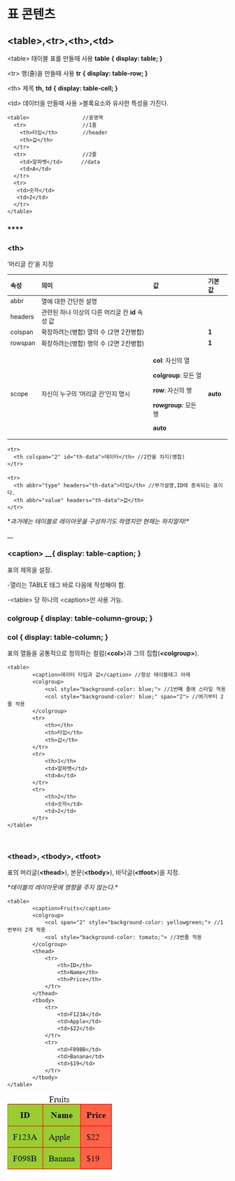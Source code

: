 # 표 콘텐츠

## &lt;table&gt;,&lt;tr&gt;,&lt;th&gt;,&lt;td&gt;

​&lt;table&gt; 태이블 표를 만들때 사용        **table** **{** **display: table; }**

&lt;tr&gt; 행\(줄\)을 만들때 사용                     **tr** **{** **display: table-row; }**

&lt;th&gt; 제목                                                 **th,** **td** **{** **display: table-cell; }**

&lt;td&gt; 데이터을 만들때 사용                    &gt;블록요소와 유사한 특성을 가진다.

```markup
<table>                 //표영역
  <tr>                  //1줄
    <th>타입</th>        //header
    <th>값</th>
  </tr>
  <tr>                  //2줄
    <td>알파벳</td>      //data
    <td>A</td>
  </tr>
  <tr>
   <td>숫자</td>
   <td>2</td>
  </tr>
</table>
```

### \*\*\*\*

### **&lt;th&gt;**

‘머리글 칸’을 지정

<table>
  <thead>
    <tr>
      <th style="text-align:left"><b>&#xC18D;&#xC131;</b>
      </th>
      <th style="text-align:left"><b>&#xC758;&#xBBF8;</b>
      </th>
      <th style="text-align:left"><b>&#xAC12;</b>
      </th>
      <th style="text-align:left"><b>&#xAE30;&#xBCF8;&#xAC12;</b>
      </th>
    </tr>
  </thead>
  <tbody>
    <tr>
      <td style="text-align:left">abbr</td>
      <td style="text-align:left">&#xC5F4;&#xC5D0; &#xB300;&#xD55C; &#xAC04;&#xB2E8;&#xD55C; &#xC124;&#xBA85;</td>
      <td
      style="text-align:left"></td>
        <td style="text-align:left"></td>
    </tr>
    <tr>
      <td style="text-align:left">headers</td>
      <td style="text-align:left">&#xAD00;&#xB828;&#xB41C; &#xD558;&#xB098; &#xC774;&#xC0C1;&#xC758; &#xB2E4;&#xB978;
        &#xBA38;&#xB9AC;&#xAE00; &#xCE78; <b>id</b> &#xC18D;&#xC131; &#xAC12;</td>
      <td
      style="text-align:left"></td>
        <td style="text-align:left"></td>
    </tr>
    <tr>
      <td style="text-align:left">colspan</td>
      <td style="text-align:left">&#xD655;&#xC7A5;&#xD558;&#xB824;&#xB294;(&#xBCD1;&#xD569;) &#xC5F4;&#xC758;
        &#xC218; (2&#xBA74; 2&#xCE78;&#xBCD1;&#xD569;)</td>
      <td style="text-align:left"></td>
      <td style="text-align:left"><b>1</b>
      </td>
    </tr>
    <tr>
      <td style="text-align:left">rowspan</td>
      <td style="text-align:left">&#xD655;&#xC7A5;&#xD558;&#xB824;&#xB294;(&#xBCD1;&#xD569;) &#xD589;&#xC758;
        &#xC218; (2&#xBA74; 2&#xCE78;&#xBCD1;&#xD569;)</td>
      <td style="text-align:left"></td>
      <td style="text-align:left"><b>1</b>
      </td>
    </tr>
    <tr>
      <td style="text-align:left">scope</td>
      <td style="text-align:left">&#xC790;&#xC2E0;&#xC774; &#xB204;&#xAD6C;&#xC758; &#x2018;&#xBA38;&#xB9AC;&#xAE00;
        &#xCE78;&#x2019;&#xC778;&#xC9C0; &#xBA85;&#xC2DC;</td>
      <td style="text-align:left">
        <p><b>col</b>: &#xC790;&#xC2E0;&#xC758; &#xC5F4;</p>
        <p><b>colgroup</b>: &#xBAA8;&#xB4E0; &#xC5F4;</p>
        <p><b>row</b>: &#xC790;&#xC2E0;&#xC758; &#xD589;</p>
        <p><b>rowgroup</b>: &#xBAA8;&#xB4E0; &#xD589;</p>
        <p><b>auto</b>
        </p>
      </td>
      <td style="text-align:left"><b>auto</b>
      </td>
    </tr>
  </tbody>
</table>

```markup
<tr>
  <th colspan="2" id="th-data">데이터</th> //2칸을 차지(병합)
</tr>

<tr>                 
  <th abbr="type" headers="th-data">타입</th> //부가설명,ID에 종속되는 표이다. 
  <th abbr="value" headers="th-data">값</th>
</tr>
```

\*_과거에는 테이블로 레이아웃을 구성하기도 하였지만 현재는 하지말자!\*_

\_\_

### **&lt;caption&gt;** __**{** **display: table-caption; }**

​표의 제목을 설정. 

 -열리는 TABLE 태그 바로 다음에 작성해야 함.

 -&lt;table&gt; 당 하나의 &lt;caption&gt;만 사용 가능.



###  

### **colgroup** **{** **display: table-column-group; }**

### **col** **{** **display: table-column; }**

 표의 열들을 공통적으로 정의하는 컬럼\(**&lt;col&gt;**\)과 그의 집합\(**&lt;colgroup&gt;**\).



```markup
<table>
        <caption>데이터 타입과 값</caption> //항상 태이블태그 아래
        <colgroup>
            <col style="background-color: blue;"> //1번째 줄에 스타일 적용
            <col style="background-color: blue;" span="2"> //여기부터 2줄 적용
        </colgroup>
        <tr>
            <th></th>
            <th>타입</th>
            <th>값</th>
        </tr>
        <tr>
            <th>1</th>
            <td>알파벳</td>
            <td>A</td>
        </tr>
        <tr>
            <th>2</th>
            <td>숫자</td>
            <td>2</td>
        </tr>
</table>
```

​

### ​**&lt;thead&gt;, &lt;tbody&gt;, &lt;tfoot&gt;**

​표의 머리글\(**&lt;thead&gt;**\), 본문\(**&lt;tbody&gt;**\), 바닥글\(**&lt;tfoot&gt;**\)을 지정.

_\*테이블의 레이아웃에 영향을 주지 않는다.\*_

```markup
<table>
        <caption>Fruits</caption>
        <colgroup>
            <col span="2" style="background-color: yellowgreen;"> //1번부터 2개 적용
            <col style="background-color: tomato;"> //3번줄 적용
        </colgroup>
        <thead>
            <tr>
                <th>ID</th>
                <th>Name</th>
                <th>Price</th>
            </tr>
        </thead>
        <tbody>
            <tr>
                <td>F123A</td>
                <td>Apple</td>
                <td>$22</td>
            </tr>
            <tr>
                <td>F098B</td>
                <td>Banana</td>
                <td>$19</td>
            </tr>
        </tbody>
</table>
```

![&#xC774;&#xB7F0; &#xACB0;&#xACFC;&#xAC00; &#xB098;&#xC628;&#xB2F5;&#xB2C8;&#xB2E4;](../.gitbook/assets/image%20%285%29.png)

